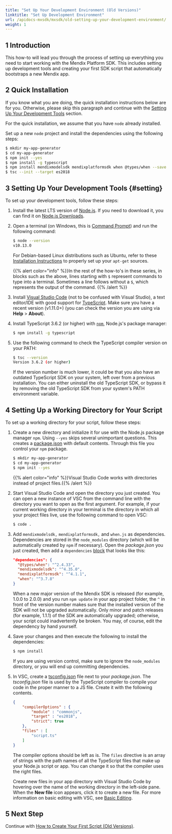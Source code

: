 ```yaml
---
title: "Set Up Your Development Environment (Old Versions)"
linktitle: "Set Up Development Environment"
url: /apidocs-mxsdk/mxsdk/old-setting-up-your-development-environment/
weight: 1
---
```


## 1 Introduction

This how-to will lead you through the process of setting up everything you need to start working with the Mendix Platform SDK. This includes setting up development tools and creating your first SDK script that automatically bootstraps a new Mendix app.

## 2 Quick Installation

If you know what you are doing, the quick installation instructions below are for you. Otherwise, please skip this paragraph and continue with the [Setting Up Your Development Tools](#setting) section.

For the quick installation, we assume that you have `node` already installed. 

Set up a new `node` project and install the dependencies using the following steps:

```bash
$ mkdir my-app-generator
$ cd my-app-generator
$ npm init --yes
$ npm install -g typescript
$ npm install mendixmodelsdk mendixplatformsdk when @types/when --save
$ tsc --init --target es2018
```

## 3 Setting Up Your Development Tools {#setting}

To set up your development tools, follow these steps:

1. Install the latest LTS version of [Node.js](https://nodejs.org/). If you need to download it, you can find it on [Node.js Downloads](https://nodejs.org/en/download/releases/).
2. Open a terminal (on Windows, this is [Command Prompt](https://docs.microsoft.com/en-us/windows-server/administration/windows-commands/windows-commands)) and run the following command:

    ```bash
    $ node --version
    v10.13.0
    ```

    For Debian-based Linux distributions such as Ubuntu, refer to these [Installation Instructions](https://github.com/nodesource/distributions#user-content-installation-instructions) to properly set up your `apt-get` sources.

    {{% alert color="info" %}}In the rest of the how-to's in these series, in blocks such as the above, lines starting with `$` represent commands to type into a terminal. Sometimes a line follows without a `$`, which represents the output of the command.
    {{% /alert %}}

3. Install [Visual Studio Code](https://code.visualstudio.com/) (not to be confused with Visual Studio), a text editor/IDE with good support for [TypeScript](http://www.typescriptlang.org/). Make sure you have a recent version (v1.11.0+) (you can check the version you are using via **Help** > **About**).
4. Install TypeScript 3.6.2 (or higher) with [`npm`](https://www.npmjs.com/), Node.js's package manager:

    ```bash {linenos=false}
    $ npm install -g typescript
    ```

5. Use the following command to check the TypeScript compiler version on your PATH:

    ```bash
    $ tsc --version
    Version 3.6.2 (or higher)
    ```

    If the version number is much lower, it could be that you also have an outdated TypeScript SDK on your system, left over from a previous installation. You can either uninstall the old TypeScript SDK, or bypass it by removing the old TypeScript SDK from your system's PATH environment variable.

## 4 Setting Up a Working Directory for Your Script

To set up a working directory for your script, follow these steps:

1. Create a new directory and initialize it for use with the Node.js package manager `npm`. Using `--yes` skips several unimportant questions. This creates a [package.json](https://docs.npmjs.com/files/package.json) with default contents. Through this file you control your `npm` package. 

    ```bash
    $ mkdir my-app-generator
    $ cd my-app-generator
    $ npm init --yes
    ```

    {{% alert color="info" %}}Visual Studio Code works with directories instead of project files.{{% /alert %}}

2. Start Visual Studio Code and open the directory you just created. You can open a new instance of VSC from the command line with the directory you want to open as the first argument. For example, if your current working directory in your terminal is the directory in which all your project files live, use the following command to open VSC:

    ```bash {linenos=false}
    $ code .
    ```

3. Add `mendixmodelsdk,` `mendixplatformsdk,` and `when.js` as dependencies. Dependencies are stored in the `node_modules` directory (which will be automatically created by `npm` if necessary). Open the *package.json* you just created, then add a `dependencies` [block](https://docs.npmjs.com/files/package.json#dependencies) that looks like this:

    ```json
    "dependencies": {
      "@types/when": "^2.4.33",
      "mendixmodelsdk": "^4.35.0",
      "mendixplatformsdk": "^4.1.1",
      "when": "^3.7.8"
    }
    ```

    When a new major version of the Mendix SDK is released (for example, 1.0.0 to 2.0.0) and you run `npm update` in your app project folder, the `^` in front of the version number makes sure that the installed version of the SDK will not be upgraded automatically. Only minor and patch releases (for example, 1.1.1) of the SDK are automatically upgraded; otherwise, your script could inadvertently be broken. You may, of course, edit the dependency by hand yourself.

4. Save your changes and then execute the following to install the dependencies:

    ```bash {linenos=false}
    $ npm install
    ```

    If you are using version control, make sure to ignore the `node_modules` directory, or you will end up committing dependencies.

5. In VSC, create a [tsconfig.json](https://github.com/Microsoft/TypeScript/wiki/tsconfig.json) file next to your *package.json*. The *tsconfig.json* file is used by the TypeScript compiler to compile your code in the proper manner to a JS file. Create it with the following contents. 

    ```json
    {
    	"compilerOptions" : {
    		"module" : "commonjs",
    		"target" : "es2018",
            "strict": true
    	},
    	"files" : [
    		"script.ts"
    	]
    }
    ```

    The compiler options should be left as is. The `files` directive is an array of strings with the path names of all the TypeScript files that make up your Node.js script or app. You can change it so that the compiler uses the right files.

    Create new files in your app directory with Visual Studio Code by hovering over the name of the working directory in the left-side pane. When the **New file** icon appears, click it to create a new file. For more information on basic editing with VSC, see [Basic Editing](https://code.visualstudio.com/Docs/editor/codebasics).

## 5 Next Step

Continue with [How to Create Your First Script (Old Versions)](/apidocs-mxsdk/mxsdk/old-creating-your-first-script/).
